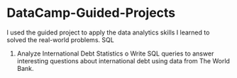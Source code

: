 # DataCamp-Guided-Projects
I used the guided project to apply the data analytics skills I learned to solved the real-world problems.
SQL
1.	Analyze International Debt Statistics
o	Write SQL queries to answer interesting questions about international debt using data from The World Bank.
